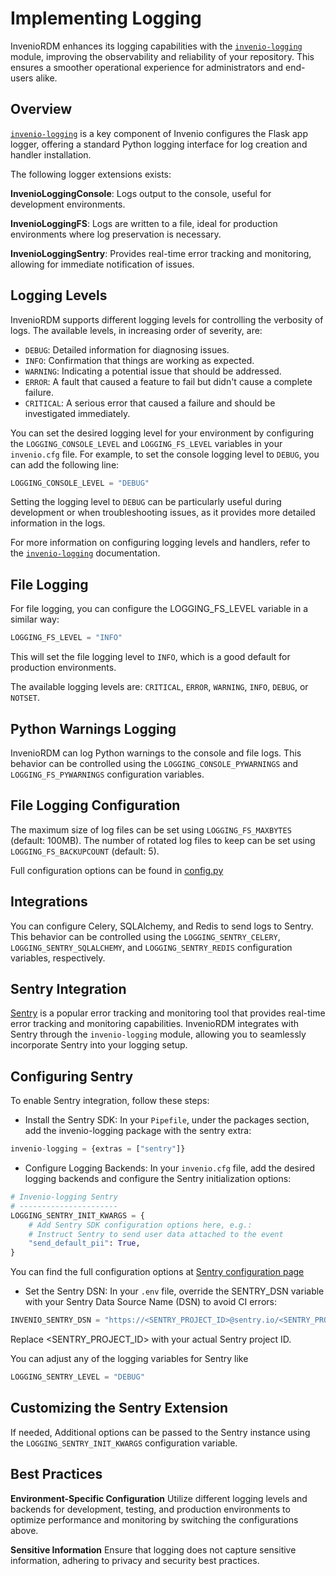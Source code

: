 # Implementing Logging

InvenioRDM enhances its logging capabilities with the [`invenio-logging`](https://github.com/inveniosoftware/invenio-logging) module, improving the observability and reliability of your repository. This ensures a smoother operational experience for administrators and end-users alike.

## Overview

[`invenio-logging`](https://github.com/inveniosoftware/invenio-logging) is a key component of Invenio configures the Flask app logger, offering a standard Python logging interface for log creation and handler installation.

The following logger extensions exists:

**InvenioLoggingConsole**: Logs output to the console, useful for development environments.

**InvenioLoggingFS**: Logs are written to a file, ideal for production environments where log preservation is necessary.

**InvenioLoggingSentry**: Provides real-time error tracking and monitoring, allowing for immediate notification of issues.

## Logging Levels

InvenioRDM supports different logging levels for controlling the verbosity of logs. The available levels, in increasing order of severity, are:

- `DEBUG`: Detailed information for diagnosing issues.
- `INFO`: Confirmation that things are working as expected.
- `WARNING`: Indicating a potential issue that should be addressed.
- `ERROR`: A fault that caused a feature to fail but didn't cause a complete failure.
- `CRITICAL`: A serious error that caused a failure and should be investigated immediately.

You can set the desired logging level for your environment by configuring the `LOGGING_CONSOLE_LEVEL` and `LOGGING_FS_LEVEL` variables in your `invenio.cfg` file. For example, to set the console logging level to `DEBUG`, you can add the following line:

```python
LOGGING_CONSOLE_LEVEL = "DEBUG"
```

Setting the logging level to `DEBUG` can be particularly useful during development or when troubleshooting issues, as it provides more detailed information in the logs.

For more information on configuring logging levels and handlers, refer to the [`invenio-logging`](https://invenio-logging.readthedocs.io/en/latest/) documentation.

## File Logging

For file logging, you can configure the LOGGING_FS_LEVEL variable in a similar way:

```python
LOGGING_FS_LEVEL = "INFO"
```

This will set the file logging level to `INFO`, which is a good default for production environments.

The available logging levels are: `CRITICAL`, `ERROR`, `WARNING`, `INFO`, `DEBUG`, or `NOTSET`.

## Python Warnings Logging

InvenioRDM can log Python warnings to the console and file logs. This behavior can be controlled using the `LOGGING_CONSOLE_PYWARNINGS` and `LOGGING_FS_PYWARNINGS` configuration variables.

## File Logging Configuration

The maximum size of log files can be set using `LOGGING_FS_MAXBYTES` (default: 100MB).
The number of rotated log files to keep can be set using `LOGGING_FS_BACKUPCOUNT` (default: 5).

Full configuration options can be found in [config.py](https://github.com/inveniosoftware/invenio-logging/blob/master/invenio_logging/config.py)

## Integrations

You can configure Celery, SQLAlchemy, and Redis to send logs to Sentry. This behavior can be controlled using the `LOGGING_SENTRY_CELERY`, `LOGGING_SENTRY_SQLALCHEMY`, and `LOGGING_SENTRY_REDIS` configuration variables, respectively.

## Sentry Integration

[Sentry](https://docs.sentry.io/) is a popular error tracking and monitoring tool that provides real-time error tracking and monitoring capabilities. InvenioRDM integrates with Sentry through the `invenio-logging` module, allowing you to seamlessly incorporate Sentry into your logging setup.

## Configuring Sentry

To enable Sentry integration, follow these steps:

- Install the Sentry SDK: In your `Pipefile`, under the packages section, add the invenio-logging package with the sentry extra:

```python
invenio-logging = {extras = ["sentry"]}
```

- Configure Logging Backends: In your `invenio.cfg` file, add the desired logging backends and configure the Sentry initialization options:

```python
# Invenio-logging Sentry
# ----------------------
LOGGING_SENTRY_INIT_KWARGS = {
    # Add Sentry SDK configuration options here, e.g.:
    # Instruct Sentry to send user data attached to the event
    "send_default_pii": True,
}
```

You can find the full configuration options at [Sentry configuration page](https://docs.sentry.io/platforms/python/configuration/)

- Set the Sentry DSN: In your `.env` file, override the SENTRY_DSN variable with your Sentry Data Source Name (DSN) to avoid CI errors:

```python
INVENIO_SENTRY_DSN = "https://<SENTRY_PROJECT_ID>@sentry.io/<SENTRY_PROJECT_ID>"
```

Replace <SENTRY_PROJECT_ID> with your actual Sentry project ID.

You can adjust any of the logging variables for Sentry like

```python
LOGGING_SENTRY_LEVEL = "DEBUG"
```

## Customizing the Sentry Extension

If needed, Additional options can be passed to the Sentry instance using the `LOGGING_SENTRY_INIT_KWARGS` configuration variable.

## Best Practices

**Environment-Specific Configuration**
Utilize different logging levels and backends for development, testing, and production environments to optimize performance and monitoring by switching the configurations above.

**Sensitive Information**
Ensure that logging does not capture sensitive information, adhering to privacy and security best practices.

